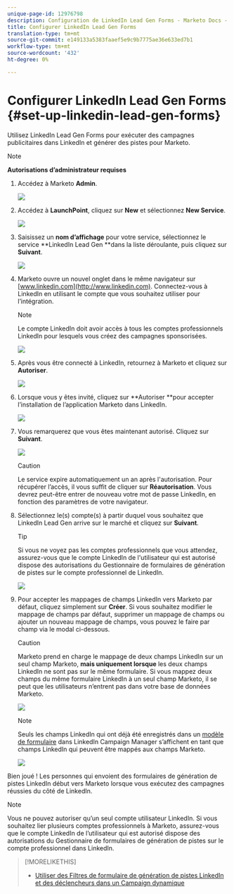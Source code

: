 ```yaml
---
unique-page-id: 12976798
description: Configuration de LinkedIn Lead Gen Forms - Marketo Docs - Documentation du produit
title: Configurer LinkedIn Lead Gen Forms
translation-type: tm+mt
source-git-commit: e149133a5383faaef5e9c9b7775ae36e633ed7b1
workflow-type: tm+mt
source-wordcount: '432'
ht-degree: 0%

---
```



# Configurer LinkedIn Lead Gen Forms {#set-up-linkedin-lead-gen-forms}

Utilisez LinkedIn Lead Gen Forms pour exécuter des campagnes publicitaires dans LinkedIn et générer des pistes pour Marketo.

>[!NOTE]
>
>**Autorisations d’administrateur requises**

1. Accédez à Marketo **Admin**.

   ![](assets/image2016-11-29-10-3a50-3a29.png)

1. Accédez à **LaunchPoint**, cliquez sur **New** et sélectionnez **New Service**.

   ![](assets/image2016-11-29-10-3a51-3a11.png)

1. Saisissez un **nom d’affichage** pour votre service, sélectionnez le service **LinkedIn Lead Gen **dans la liste déroulante, puis cliquez sur **Suivant**.

   ![](assets/linkedin-lead-gen.png)

1. Marketo ouvre un nouvel onglet dans le même navigateur sur [www.linkedin.com](http://www.linkedin.com). Connectez-vous à LinkedIn en utilisant le compte que vous souhaitez utiliser pour l’intégration.

   >[!NOTE]
   >
   >Le compte LinkedIn doit avoir accès à tous les comptes professionnels LinkedIn pour lesquels vous créez des campagnes sponsorisées.

   ![](assets/linkedin-login.png)

1. Après vous être connecté à LinkedIn, retournez à Marketo et cliquez sur **Autoriser**.

   ![](assets/linkedin-lead-gen-authorize.png)

1. Lorsque vous y êtes invité, cliquez sur **Autoriser **pour accepter l’installation de l’application Marketo dans LinkedIn.

   ![](assets/linkedin-marketo-allow.png)

1. Vous remarquerez que vous êtes maintenant autorisé. Cliquez sur **Suivant**.

   ![](assets/image2017-9-28-7-3a55-3a14.png)

   >[!CAUTION]
   >
   >Le service expire automatiquement un an après l&#39;autorisation. Pour récupérer l’accès, il vous suffit de cliquer sur **Réautorisation**. Vous devrez peut-être entrer de nouveau votre mot de passe LinkedIn, en fonction des paramètres de votre navigateur.

1. Sélectionnez le(s) compte(s) à partir duquel vous souhaitez que LinkedIn Lead Gen arrive sur le marché et cliquez sur **Suivant**.

   >[!TIP]
   >
   >Si vous ne voyez pas les comptes professionnels que vous attendez, assurez-vous que le compte LinkedIn de l&#39;utilisateur qui est autorisé dispose des autorisations du Gestionnaire de formulaires de génération de pistes sur le compte professionnel de LinkedIn.

   ![](assets/linkedin-pages-to-capture.png)

1. Pour accepter les mappages de champs LinkedIn vers Marketo par défaut, cliquez simplement sur **Créer**. Si vous souhaitez modifier le mappage de champs par défaut, supprimer un mappage de champs ou ajouter un nouveau mappage de champs, vous pouvez le faire par champ via le modal ci-dessous.

   >[!CAUTION]
   >
   >Marketo prend en charge le mappage de deux champs LinkedIn sur un seul champ Marketo, **mais uniquement lorsque** les deux champs LinkedIn ne sont pas sur le même formulaire. Si vous mappez deux champs du même formulaire LinkedIn à un seul champ Marketo, il se peut que les utilisateurs n’entrent pas dans votre base de données Marketo.

   ![](assets/linkedin-lead-gen-mapping.png)

   >[!NOTE]
   >
   >Seuls les champs LinkedIn qui ont déjà été enregistrés dans un [modèle de formulaire](https://www.linkedin.com/help/lms/answer/79634) dans LinkedIn Campaign Manager s’affichent en tant que champs LinkedIn qui peuvent être mappés aux champs Marketo.

   ![](assets/linkedin-installed-services.png)

Bien joué ! Les personnes qui envoient des formulaires de génération de pistes LinkedIn début vers Marketo lorsque vous exécutez des campagnes réussies du côté de LinkedIn.

>[!NOTE]
>
>Vous ne pouvez autoriser qu’un seul compte utilisateur LinkedIn. Si vous souhaitez lier plusieurs comptes professionnels à Marketo, assurez-vous que le compte LinkedIn de l’utilisateur qui est autorisé dispose des autorisations du Gestionnaire de formulaires de génération de pistes sur le compte professionnel dans LinkedIn.

>[!MORELIKETHIS]
>
>* [Utiliser des Filtres de formulaire de génération de pistes LinkedIn et des déclencheurs dans un Campaign dynamique](use-linkedin-lead-gen-form-filters-and-triggers-in-a-smart-campaign.md)

>



